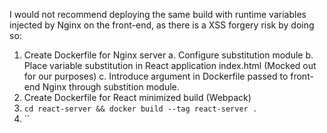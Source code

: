 I would not recommend deploying the same build with runtime variables injected by Nginx on the front-end, as there is a XSS forgery risk by doing so: 

1. Create Dockerfile for Nginx server
  a. Configure substitution module
  b. Place variable substitution in React application index.html (Mocked out for our purposes)
  c. Introduce argument in Dockerfile passed to front-end Nginx through substition module.
2. Create Dockerfile for React minimized build (Webpack)
3. `cd react-server && docker build --tag react-server .`
4. ``